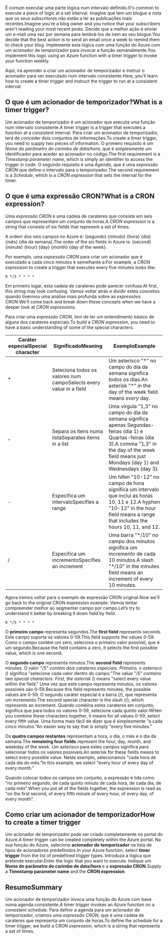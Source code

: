 <span data-ttu-id="d32d0-101">É comum executar uma parte lógica num intervalo definido.</span><span class="sxs-lookup"><span data-stu-id="d32d0-101">It's common to execute a piece of logic at a set interval.</span></span> <span data-ttu-id="d32d0-102">Imagine que tem um blogue e nota que os seus subscritores não estão a ler as publicações mais recentes.</span><span class="sxs-lookup"><span data-stu-id="d32d0-102">Imagine you're a blog owner and you notice that your subscribers aren't reading your most recent posts.</span></span> <span data-ttu-id="d32d0-103">Decide que a melhor ação é enviar um e-mail uma vez por semana para lembrá-los de irem ao seu blogue.</span><span class="sxs-lookup"><span data-stu-id="d32d0-103">You decide that the best action is to send an email once a week to remind them to check your blog.</span></span> <span data-ttu-id="d32d0-104">Implemente esta lógica com uma função do Azure com um acionador de temporizador para invocar a função semanalmente.</span><span class="sxs-lookup"><span data-stu-id="d32d0-104">You implement this logic using an Azure function with a timer trigger to invoke your function weekly.</span></span>

<span data-ttu-id="d32d0-105">Aqui, irá aprender a criar um acionador de temporizador e instruir o acionador para ser executado num intervalo consistente.</span><span class="sxs-lookup"><span data-stu-id="d32d0-105">Here, you'll learn how to create a timer trigger and instruct the trigger to run at a consistent interval.</span></span>

## <a name="what-is-a-timer-trigger"></a><span data-ttu-id="d32d0-106">O que é um acionador de temporizador?</span><span class="sxs-lookup"><span data-stu-id="d32d0-106">What is a timer trigger?</span></span>

<span data-ttu-id="d32d0-107">Um acionador de temporizador é um acionador que executa uma função num intervalo consistente.</span><span class="sxs-lookup"><span data-stu-id="d32d0-107">A timer trigger is a trigger that executes a function at a consistent interval.</span></span> <span data-ttu-id="d32d0-108">Para criar um acionador de temporizador, terá de conceder dois conjuntos de informações.</span><span class="sxs-lookup"><span data-stu-id="d32d0-108">To create a timer trigger, you need to supply two pieces of information.</span></span> <span data-ttu-id="d32d0-109">O primeiro requisito é um *Nome do parâmetro do carimbo de data/hora*, que é simplesmente um identificador para aceder ao acionador no código.</span><span class="sxs-lookup"><span data-stu-id="d32d0-109">The first requirement is a *Timestamp parameter name*, which is simply an identifier to access the trigger in code.</span></span> <span data-ttu-id="d32d0-110">O segundo requisito é uma *Agenda*, que é uma *expressão CRON* que define o intervalo para o temporizador.</span><span class="sxs-lookup"><span data-stu-id="d32d0-110">The second requirement is a *Schedule*, which is a *CRON expression* that sets the interval for the timer.</span></span>

## <a name="what-is-a-cron-expression"></a><span data-ttu-id="d32d0-111">O que é uma expressão CRON?</span><span class="sxs-lookup"><span data-stu-id="d32d0-111">What is a CRON expression?</span></span>

<span data-ttu-id="d32d0-112">Uma *expressão CRON* é uma cadeia de carateres que consiste em seis campos que representam um conjunto de horas.</span><span class="sxs-lookup"><span data-stu-id="d32d0-112">A *CRON expression* is a string that consists of six fields that represent a set of times.</span></span>

<span data-ttu-id="d32d0-113">A ordem dos seis campos no Azure é: {segundo} {minuto} {hora} {dia} {mês} {dia da semana}.</span><span class="sxs-lookup"><span data-stu-id="d32d0-113">The order of the six fields in Azure is: {second} {minute} {hour} {day} {month} {day of the week}.</span></span>

<span data-ttu-id="d32d0-114">Por exemplo, uma *expressão CRON* para criar um acionador que é executado a cada cinco minutos é semelhante a:</span><span class="sxs-lookup"><span data-stu-id="d32d0-114">For example, a *CRON expression* to create a trigger that executes every five minutes looks like:</span></span>

```
0 */5 * * * *
```

<span data-ttu-id="d32d0-115">Em primeiro lugar, esta cadeia de carateres pode parecer confusa.</span><span class="sxs-lookup"><span data-stu-id="d32d0-115">At first, this string may look confusing.</span></span> <span data-ttu-id="d32d0-116">Vamos voltar atrás e dividir estes conceitos quando tivermos uma análise mais profunda sobre as *expressões CRON*.</span><span class="sxs-lookup"><span data-stu-id="d32d0-116">We'll come back and break down these concepts when we have a deeper look at *CRON expressions*.</span></span>

<span data-ttu-id="d32d0-117">Para criar uma *expressão CRON*, tem de ter um entendimento básico de alguns dos carateres especiais.</span><span class="sxs-lookup"><span data-stu-id="d32d0-117">To build a *CRON expression*, you need to have a basic understanding of some of the special characters.</span></span>

| <span data-ttu-id="d32d0-118">Caráter especial</span><span class="sxs-lookup"><span data-stu-id="d32d0-118">Special character</span></span> | <span data-ttu-id="d32d0-119">Significado</span><span class="sxs-lookup"><span data-stu-id="d32d0-119">Meaning</span></span> | <span data-ttu-id="d32d0-120">Exemplo</span><span class="sxs-lookup"><span data-stu-id="d32d0-120">Example</span></span> |
| ------------- | ------------- | ------------- |
| *      | <span data-ttu-id="d32d0-121">Seleciona todos os valores num campo</span><span class="sxs-lookup"><span data-stu-id="d32d0-121">Selects every value in a field</span></span> | <span data-ttu-id="d32d0-122">Um asterisco "\*" no campo do dia da semana significa *todos os* dias.</span><span class="sxs-lookup"><span data-stu-id="d32d0-122">An asterisk "\*" in the day of the week field means *every* day.</span></span> |
| <span data-ttu-id="d32d0-123">,</span><span class="sxs-lookup"><span data-stu-id="d32d0-123">,</span></span>      | <span data-ttu-id="d32d0-124">Separa os itens numa lista</span><span class="sxs-lookup"><span data-stu-id="d32d0-124">Separates items in a list</span></span> | <span data-ttu-id="d32d0-125">Uma vírgula "1,3" no campo do dia da semana significa apenas Segundas-feiras (dia 1) e Quartas-feiras (dia 3).</span><span class="sxs-lookup"><span data-stu-id="d32d0-125">A comma "1,3" in the day of the week field means just Mondays (day 1) and Wednesdays (day 3).</span></span> |
| -      | <span data-ttu-id="d32d0-126">Especifica um intervalo</span><span class="sxs-lookup"><span data-stu-id="d32d0-126">Specifies a range</span></span> | <span data-ttu-id="d32d0-127">Um hífen "10-12" no campo de hora significa um intervalo que inclui as horas 10, 11 e 12.</span><span class="sxs-lookup"><span data-stu-id="d32d0-127">A hyphen "10-12" in the hour field means a range that includes the hours 10, 11, and 12.</span></span> |
| /      | <span data-ttu-id="d32d0-128">Especifica um incremento</span><span class="sxs-lookup"><span data-stu-id="d32d0-128">Specifies an increment</span></span> | <span data-ttu-id="d32d0-129">Uma barra "\*/10" no campo dos minutos significa um incremento de cada 10 minutos.</span><span class="sxs-lookup"><span data-stu-id="d32d0-129">A slash "\*/10" in the minutes field means an increment of every 10 minutes.</span></span> |

<span data-ttu-id="d32d0-130">Agora iremos voltar para o exemplo de expressão CRON original.</span><span class="sxs-lookup"><span data-stu-id="d32d0-130">Now we'll go back to the original CRON expression example.</span></span> <span data-ttu-id="d32d0-131">Vamos tentar compreender melhor ao segmentar campo por campo.</span><span class="sxs-lookup"><span data-stu-id="d32d0-131">Let’s try to understand it better by breaking it down field by field.</span></span>

```
0 */5 * * * *
```

<span data-ttu-id="d32d0-132">O **primeiro campo** representa segundos.</span><span class="sxs-lookup"><span data-stu-id="d32d0-132">The **first field** represents seconds.</span></span> <span data-ttu-id="d32d0-133">Este campo suporta os valores 0-59.</span><span class="sxs-lookup"><span data-stu-id="d32d0-133">This field supports the values 0-59.</span></span> <span data-ttu-id="d32d0-134">Como o campo contém um zero, seleciona o primeiro valor possível, que é um segundo.</span><span class="sxs-lookup"><span data-stu-id="d32d0-134">Because the field contains a zero, it selects the first possible value, which is one second.</span></span>

<span data-ttu-id="d32d0-135">O **segundo campo** representa minutos.</span><span class="sxs-lookup"><span data-stu-id="d32d0-135">The **second field** represents minutes.</span></span> <span data-ttu-id="d32d0-136">O valor "*/5" contém dois carateres especiais. Primeiro, o asterisco (*) significa "selecione cada valor dentro do campo."</span><span class="sxs-lookup"><span data-stu-id="d32d0-136">The value "*/5" contains two special characters. First, the asterisk (*) means "select every value within the field."</span></span> <span data-ttu-id="d32d0-137">Uma vez que este campo representa minutos, os valores possíveis são 0-59.</span><span class="sxs-lookup"><span data-stu-id="d32d0-137">Because this field represents minutes, the possible values are 0-59.</span></span> <span data-ttu-id="d32d0-138">O segundo caráter especial é a barra (/), que representa um incremento.</span><span class="sxs-lookup"><span data-stu-id="d32d0-138">The second special character is the slash (/), which represents an increment.</span></span> <span data-ttu-id="d32d0-139">Quando combina estes carateres em conjunto, significa que para todos os valores 0-59, selecione cada quinto valor.</span><span class="sxs-lookup"><span data-stu-id="d32d0-139">WHen you combine these characters together, it means for all values 0-59, select every fifth value.</span></span> <span data-ttu-id="d32d0-140">Uma forma mais fácil de dizer que é simplesmente "a cada cinco minutos."</span><span class="sxs-lookup"><span data-stu-id="d32d0-140">An easier way to say that is simply "every five minutes."</span></span>

<span data-ttu-id="d32d0-141">Os **quatro campos restantes** representam a hora, o dia, o mês e o dia da semana.</span><span class="sxs-lookup"><span data-stu-id="d32d0-141">The **remaining four fields** represent the hour, day, month, and weekday of the week.</span></span> <span data-ttu-id="d32d0-142">Um asterisco para estes campos significa para selecionar todos os valores possíveis.</span><span class="sxs-lookup"><span data-stu-id="d32d0-142">An asterisk for these fields means to select every possible value.</span></span> <span data-ttu-id="d32d0-143">Neste exemplo, selecionamos "cada hora de cada dia do mês."</span><span class="sxs-lookup"><span data-stu-id="d32d0-143">In this example, we select "every hour of every day of every month."</span></span>

<span data-ttu-id="d32d0-144">Quando colocar todos os campos em conjunto, a expressão é lida como "no primeiro segundo, de cada quinto minuto de cada hora, de cada dia, de cada mês".</span><span class="sxs-lookup"><span data-stu-id="d32d0-144">When you put all of the fields together, the expression is read as "on the first second, of every fifth minute of every hour, of every day, of every month".</span></span>

## <a name="how-to-create-a-timer-trigger"></a><span data-ttu-id="d32d0-145">Como criar um acionador de temporizador</span><span class="sxs-lookup"><span data-stu-id="d32d0-145">How to create a timer trigger</span></span>

<span data-ttu-id="d32d0-146">Um acionador de temporizador pode ser criado completamente no portal do Azure.</span><span class="sxs-lookup"><span data-stu-id="d32d0-146">A timer trigger can be created completely within the Azure portal.</span></span> <span data-ttu-id="d32d0-147">Na sua função do Azure, selecione **acionador de temporizador** na lista de tipos de acionadores predefinidos.</span><span class="sxs-lookup"><span data-stu-id="d32d0-147">In your Azure function, select **timer trigger** from the list of predefined trigger types.</span></span> <span data-ttu-id="d32d0-148">Introduza a lógica que pretende executar.</span><span class="sxs-lookup"><span data-stu-id="d32d0-148">Enter the logic that you want to execute.</span></span> <span data-ttu-id="d32d0-149">Indique um **Nome do parâmetro do carimbo de data/hora** e a **expressão CRON**.</span><span class="sxs-lookup"><span data-stu-id="d32d0-149">Supply a **Timestamp parameter name** and the **CRON expression**.</span></span>

## <a name="summary"></a><span data-ttu-id="d32d0-150">Resumo</span><span class="sxs-lookup"><span data-stu-id="d32d0-150">Summary</span></span>

<span data-ttu-id="d32d0-151">Um acionador de temporizador invoca uma função do Azure com base numa agenda consistente.</span><span class="sxs-lookup"><span data-stu-id="d32d0-151">A timer trigger invokes an Azure function on a consistent schedule.</span></span> <span data-ttu-id="d32d0-152">Para definir a agenda para um acionador de temporizador, criamos uma *expressão CRON*, que é uma cadeia de carateres que representa um conjunto de horas.</span><span class="sxs-lookup"><span data-stu-id="d32d0-152">To define the schedule for a timer trigger, we build a *CRON expression*, which is a string that represents a set of times.</span></span>

